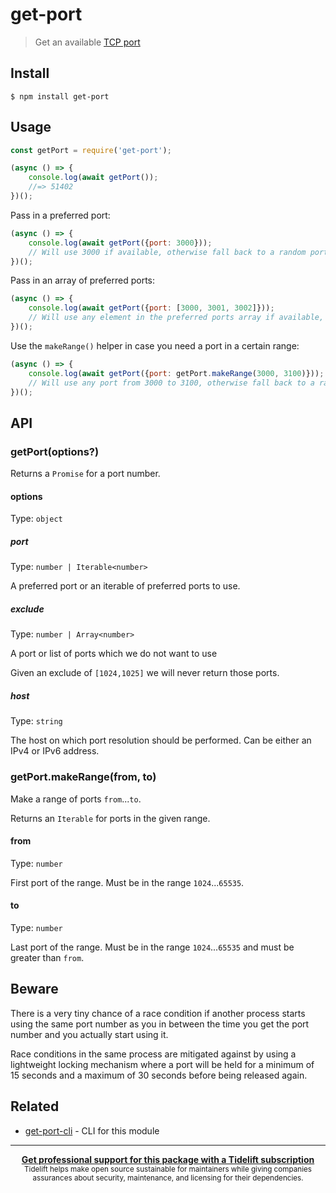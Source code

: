 # get-port

> Get an available [TCP port](https://en.wikipedia.org/wiki/Port_(computer_networking))

## Install

```
$ npm install get-port
```

## Usage

```js
const getPort = require('get-port');

(async () => {
	console.log(await getPort());
	//=> 51402
})();
```

Pass in a preferred port:

```js
(async () => {
	console.log(await getPort({port: 3000}));
	// Will use 3000 if available, otherwise fall back to a random port
})();
```

Pass in an array of preferred ports:

```js
(async () => {
	console.log(await getPort({port: [3000, 3001, 3002]}));
	// Will use any element in the preferred ports array if available, otherwise fall back to a random port
})();
```

Use the `makeRange()` helper in case you need a port in a certain range:

```js
(async () => {
	console.log(await getPort({port: getPort.makeRange(3000, 3100)}));
	// Will use any port from 3000 to 3100, otherwise fall back to a random port
})();
```

## API

### getPort(options?)

Returns a `Promise` for a port number.

#### options

Type: `object`

##### port

Type: `number | Iterable<number>`

A preferred port or an iterable of preferred ports to use.

##### exclude

Type: `number | Array<number>`

A port or list of ports which we do not want to use

Given an exclude of `[1024,1025]` we will never return those ports.

##### host

Type: `string`

The host on which port resolution should be performed. Can be either an IPv4 or IPv6 address.

### getPort.makeRange(from, to)

Make a range of ports `from`...`to`.

Returns an `Iterable` for ports in the given range.

#### from

Type: `number`

First port of the range. Must be in the range `1024`...`65535`.

#### to

Type: `number`

Last port of the range. Must be in the range `1024`...`65535` and must be greater than `from`.

## Beware

There is a very tiny chance of a race condition if another process starts using the same port number as you in between the time you get the port number and you actually start using it.

Race conditions in the same process are mitigated against by using a lightweight locking mechanism where a port will be held for a minimum of 15 seconds and a maximum of 30 seconds before being released again.

## Related

- [get-port-cli](https://github.com/sindresorhus/get-port-cli) - CLI for this module

---

<div align="center">
	<b>
		<a href="https://tidelift.com/subscription/pkg/npm-get-port?utm_source=npm-get-port&utm_medium=referral&utm_campaign=readme">Get professional support for this package with a Tidelift subscription</a>
	</b>
	<br>
	<sub>
		Tidelift helps make open source sustainable for maintainers while giving companies<br>assurances about security, maintenance, and licensing for their dependencies.
	</sub>
</div>
